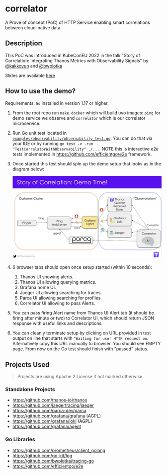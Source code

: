 # correlator

A Prove of concept (PoC) of HTTP Service enabling smart correlations between cloud-native data.

## Description

This PoC was introduced in KubeConEU 2022 in the talk "Story of Correlation:
Integrating Thanos Metrics with Observability Signals" by [@kakkoyun](https://github.com/kakkoyun) and [@bwplotka](https://github.com/bwplotka)

Slides are available [here](https://docs.google.com/presentation/d/1FvMqgD5jL5_eoUs6CgIFiBS06U0Ge1CBSXZKz26fsac/edit#slide=id.ge46fc27f71_0_52)

## How to use the demo?

Requirements: `Go` installed in version 1.17 or higher.

1. From the root repo run `make docker` which will build two images: `ping` for demo service we observe and `correlator` which is our correlator microservice.

2. Run Go unit test located in [`examples/observability/observability_test.go`](https://github.com/bwplotka/correlator/blob/main/examples/observability/observability_test.go#L28). You can do that via your IDE or by running `go test -v -run "TestCorrelatorWithObservability" ./...`. NOTE this is interactive e2e tests implemented in https://github.com/efficientgo/e2e framework.

3. Once started this test should spin up the demo setup that looks as in the diagram below:

    ![diagram](corrsetup.png)

4. 6 browser tabs should open once setup started (within 10 seconds):
   1. Thanos UI showing alerts.
   2. Thanos UI allowing querying metrics.
   3. Grafana home UI.
   4. Jaeger UI allowing searching for traces.
   5. Parca UI allowing searching for profiles.
   6. Correlator UI allowing to pass Alerts.
5. You can pass firing Alert name from Thanos UI Alert tab (it should be firing after minute or two) to Correlator UI, which should return JSON response with useful links and descriptions. 
6. You can cleanly terminate setup by clicking on URL provided in test output on line that starts with `"Waiting for user HTTP request on`. Alternatively copy this URL manually to browser. You should see EMPTY page. From now on the Go test should finish with "passed" status.

## Projects Used

> Projects are using Apache 2 License if not marked otherwise.

### Standalone Projects

* https://github.com/thanos-io/thanos
* https://github.com/jaegertracing/jaeger
* https://github.com/parca-dev/parca
* https://github.com/grafana/grafana (AGPL)
* https://github.com/grafana/loki (AGPL)
* https://github.com/grafana/agent

### Go Libraries

* https://github.com/prometheus/client_golang
* https://github.com/go-kit/log
* https://github.com/bwplotka/tracing-go
* https://github.com/efficientgo/e2e
